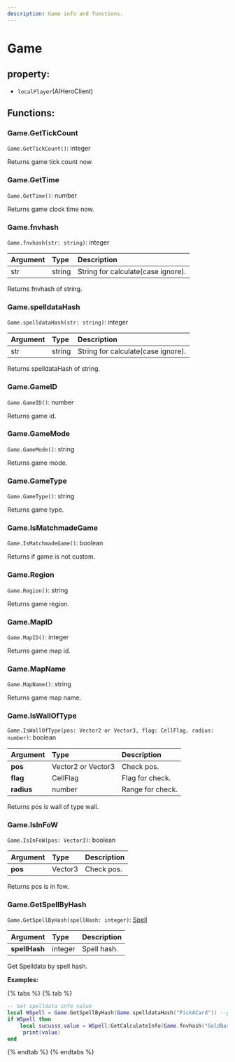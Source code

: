 ```yaml
---
description: Game info and functions.
---
```


# Game

## property:

* `localPlayer`\(AIHeroClient\)

## Functions:

### Game.GetTickCount <a id="database-read"></a>

`Game.GetTickCount()`: integer

Returns game tick count now.



### Game.GetTime <a id="database-read"></a>

`Game.GetTime()`: number

Returns game clock time now.



### Game.fnvhash <a id="database-read"></a>

`Game.fnvhash(str: string)`: integer

| Argument | Type | Description |
| :--- | :--- | :--- |
| str | string | String for calculate\(case ignore\). |

Returns fnvhash of string.



### Game.spelldataHash <a id="database-read"></a>

`Game.spelldataHash(str: string)`: integer

| Argument | Type | Description |
| :--- | :--- | :--- |
| str | string | String for calculate\(case ignore\). |

Returns spelldataHash of string.



### Game.GameID <a id="database-read"></a>

`Game.GameID()`: number

Returns game id.



### Game.GameMode <a id="database-read"></a>

`Game.GameMode()`: string

Returns game mode.



### Game.GameType <a id="database-read"></a>

`Game.GameType()`: string

Returns game type.



### Game.IsMatchmadeGame <a id="database-read"></a>

`Game.IsMatchmadeGame()`: boolean

Returns if game is not custom.



### Game.Region <a id="database-read"></a>

`Game.Region()`: string

Returns game region.



### Game.MapID <a id="database-read"></a>

`Game.MapID()`: integer

Returns game map id.



### Game.MapName <a id="database-read"></a>

`Game.MapName()`: string

Returns game map name.



### Game.IsWallOfType <a id="database-read"></a>

`Game.IsWallOfType(pos: Vector2 or Vector3, flag: CellFlag, radius: number)`: boolean

| Argument | Type | Description |
| :--- | :--- | :--- |
| **pos** | Vector2 or Vector3 | Check pos. |
| **flag** | CellFlag | Flag for check. |
| **radius** | number | Range for check. |

Returns pos is wall of type wall.





### Game.IsInFoW <a id="database-read"></a>

`Game.IsInFoW(pos: Vector3)`: boolean

| Argument | Type | Description |
| :--- | :--- | :--- |
| **pos** | Vector3 | Check pos. |

Returns pos is in fow.



### Game.GetSpellByHash <a id="database-read"></a>

`Game.GetSpellByHash(spellHash: integer)`: [Spell](class/spell.md)

| Argument | Type | Description |
| :--- | :--- | :--- |
| **spellHash** | integer | Spell hash. |

Get Spelldata by spell hash.



**Examples:**

{% tabs %}
{% tab %}
```lua
-- Get spelldata info value
local WSpell = Game.GetSpellByHash(Game.spelldataHash("PickACard")) --you can get spelldata by hash
if WSpell then
    local sucusss,value = WSpell:GetCalculateInfo(Game.fnvhash("GoldBase"),W:DataInstance().level)
     print(value)
end
```
{% endtab %}
{% endtabs %}









